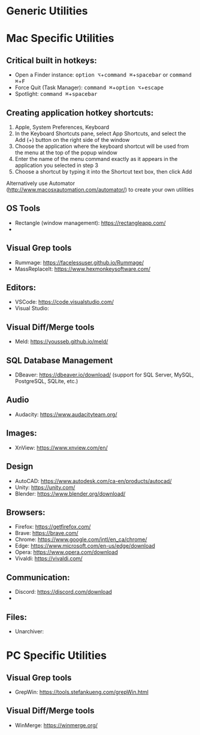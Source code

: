 # Generic Utilities




# Mac Specific Utilities

## Critical built in hotkeys:
- Open a Finder instance: <kbd>option ⌥</kbd>+<kbd>command ⌘</kbd>+<kbd>spacebar</kbd> or <kbd>command ⌘</kbd>+<kbd>F</kbd> 
- Force Quit (Task Manager): <kbd>command ⌘</kbd>+<kbd>option ⌥</kbd>+<kbd>escape</kbd>
- Spotlight: <kbd>command ⌘</kbd>+<kbd>spacebar</kbd>

## Creating application hotkey shortcuts:
 1. Apple, System Preferences, Keyboard
 2. In the Keyboard Shortcuts pane, select App Shortcuts, and select the Add (+) button on the right side of the window
 3. Choose the application where the keyboard shortcut will be used from the menu at the top of the popup window
 4. Enter the name of the menu command exactly as it appears in the application you selected in step 3
 5. Choose a shortcut by typing it into the Shortcut text box, then click Add
 
Alternatively use Automator (http://www.macosxautomation.com/automator/) to create your own utilities

## OS Tools
- Rectangle (window management): https://rectangleapp.com/
- 

## Visual Grep tools
- Rummage: https://facelessuser.github.io/Rummage/
- MassReplaceIt: https://www.hexmonkeysoftware.com/

## Editors:
- VSCode: https://code.visualstudio.com/
- Visual Studio: 

## Visual Diff/Merge tools
- Meld: https://yousseb.github.io/meld/

## SQL Database Management
- DBeaver: https://dbeaver.io/download/ (support for SQL Server, MySQL, PostgreSQL, SQLite, etc.)

## Audio
- Audacity: https://www.audacityteam.org/

## Images:
- XnView: https://www.xnview.com/en/

## Design
- AutoCAD: https://www.autodesk.com/ca-en/products/autocad/
- Unity: https://unity.com/
- Blender: https://www.blender.org/download/

## Browsers:
- Firefox: https://getfirefox.com/
- Brave: https://brave.com/
- Chrome: https://www.google.com/intl/en_ca/chrome/
- Edge: https://www.microsoft.com/en-us/edge/download
- Opera: https://www.opera.com/download
- Vivaldi: https://vivaldi.com/

## Communication:
- Discord: https://discord.com/download
- 

## Files:
- Unarchiver: 



# PC Specific Utilities

## Visual Grep tools
- GrepWin: https://tools.stefankueng.com/grepWin.html

## Visual Diff/Merge tools
- WinMerge: https://winmerge.org/
